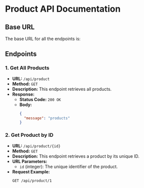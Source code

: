 # Product API Documentation

## Base URL

The base URL for all the endpoints is:

## Endpoints

### 1. **Get All Products**

- **URL:** `/api/product`
- **Method:** `GET`
- **Description:** This endpoint retrieves all products.
- **Response:**
  - **Status Code:** `200 OK`
  - **Body:** 
    ```json
    {
      "message": "products"
    }
    ```

### 2. **Get Product by ID**

- **URL:** `/api/product/{id}`
- **Method:** `GET`
- **Description:** This endpoint retrieves a product by its unique ID.
- **URL Parameters:**
  - `id` (integer): The unique identifier of the product.
- **Request Example:**
  ```bash
  GET /api/product/1

